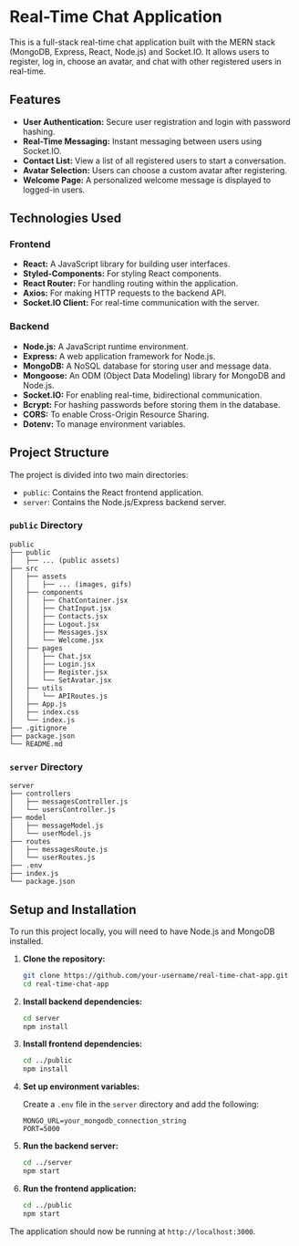 # Real-Time Chat Application

This is a full-stack real-time chat application built with the MERN stack (MongoDB, Express, React, Node.js) and Socket.IO. It allows users to register, log in, choose an avatar, and chat with other registered users in real-time.

## Features

-   **User Authentication:** Secure user registration and login with password hashing.
-   **Real-Time Messaging:** Instant messaging between users using Socket.IO.
-   **Contact List:** View a list of all registered users to start a conversation.
-   **Avatar Selection:** Users can choose a custom avatar after registering.
-   **Welcome Page:** A personalized welcome message is displayed to logged-in users.

## Technologies Used

### Frontend

-   **React:** A JavaScript library for building user interfaces.
-   **Styled-Components:** For styling React components.
-   **React Router:** For handling routing within the application.
-   **Axios:** For making HTTP requests to the backend API.
-   **Socket.IO Client:** For real-time communication with the server.

### Backend

-   **Node.js:** A JavaScript runtime environment.
-   **Express:** A web application framework for Node.js.
-   **MongoDB:** A NoSQL database for storing user and message data.
-   **Mongoose:** An ODM (Object Data Modeling) library for MongoDB and Node.js.
-   **Socket.IO:** For enabling real-time, bidirectional communication.
-   **Bcrypt:** For hashing passwords before storing them in the database.
-   **CORS:** To enable Cross-Origin Resource Sharing.
-   **Dotenv:** To manage environment variables.

## Project Structure

The project is divided into two main directories:

-   `public`: Contains the React frontend application.
-   `server`: Contains the Node.js/Express backend server.

### `public` Directory

```
public
├── public
│   ├── ... (public assets)
├── src
│   ├── assets
│   │   ├── ... (images, gifs)
│   ├── components
│   │   ├── ChatContainer.jsx
│   │   ├── ChatInput.jsx
│   │   ├── Contacts.jsx
│   │   ├── Logout.jsx
│   │   ├── Messages.jsx
│   │   └── Welcome.jsx
│   ├── pages
│   │   ├── Chat.jsx
│   │   ├── Login.jsx
│   │   ├── Register.jsx
│   │   └── SetAvatar.jsx
│   ├── utils
│   │   └── APIRoutes.js
│   ├── App.js
│   ├── index.css
│   └── index.js
├── .gitignore
├── package.json
└── README.md
```

### `server` Directory

```
server
├── controllers
│   ├── messagesController.js
│   └── usersController.js
├── model
│   ├── messageModel.js
│   └── userModel.js
├── routes
│   ├── messagesRoute.js
│   └── userRoutes.js
├── .env
├── index.js
└── package.json
```

## Setup and Installation

To run this project locally, you will need to have Node.js and MongoDB installed.

1.  **Clone the repository:**

    ```bash
    git clone https://github.com/your-username/real-time-chat-app.git
    cd real-time-chat-app
    ```

2.  **Install backend dependencies:**

    ```bash
    cd server
    npm install
    ```

3.  **Install frontend dependencies:**

    ```bash
    cd ../public
    npm install
    ```

4.  **Set up environment variables:**

    Create a `.env` file in the `server` directory and add the following:

    ```
    MONGO_URL=your_mongodb_connection_string
    PORT=5000
    ```

5.  **Run the backend server:**

    ```bash
    cd ../server
    npm start
    ```

6.  **Run the frontend application:**

    ```bash
    cd ../public
    npm start
    ```

The application should now be running at `http://localhost:3000`.
